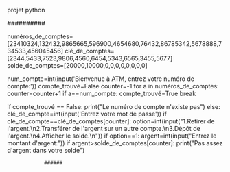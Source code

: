 projet python

##########

numéros_de_comptes=[23410324,132432,9865665,596900,4654680,76432,86785342,5678888,734533,456045456]
clé_de_comptes=[2344,5433,7523,9806,4560,6454,5343,6565,3455,5677]
solde_de_comptes=[20000,10000,0,0,0,0,0,0,0,0]

num_compte=int(input('Bienvenue à ATM, entrez votre numéro de compte:'))
compte_trouvé=False
counter=-1
for a in numéros_de_comptes:
    counter=counter+1
    if a==num_compte:
        compte_trouvé=True
        break

if compte_trouvé == False:
    print("Le numéro de compte n'existe pas")
else:
    clé_de_compte=int(input('Entrez votre mot de passe'))
    if clé_de_compte==clé_de_comptes[counter]:
        option=int(input("1.Retirer de l'argent.\n2.Transférer de l'argent sur un autre compte.\n3.Dépôt de l'argent.\n4.Afficher le solde.\n"))
        if option==1:
            argent=int(input("Entrez le montant d'argent:"))
            if argent>solde_de_comptes[counter]:
                print("Pas assez d'argent dans votre solde")
                
                ######
